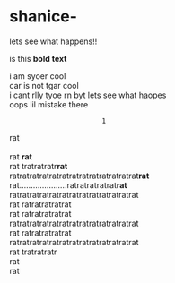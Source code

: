 # shanice-
lets see what happens!!

 is this **bold text**


i am syoer cool<br>
car is not tgar cool<br>
i cant rlly tyoe rn byt lets see what haopes<br>
oops lil mistake there<br>


                           1


rat<br>                     
rat                              **rat**<br>
rat                       tratratratr**rat**<br>
ratratratratratratratratratratratratrat**rat**<br>
rat.....................ratratratratrat**rat**<br>
ratratratratratratratratratratratratrat<br>
rat                     ratratratratrat<br>
rat                     ratratratratrat<br>
ratratratratratratratratratratratratrat<br>
rat                     ratratratratrat<br>
ratratratratratratratratratratratratrat<br>
rat                       tratratratr<br>
rat<br>
rat

